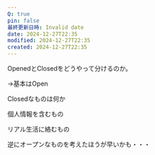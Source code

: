 ```yaml
---
Q: true
pin: false
最終更新日時: Invalid date
date: 2024-12-27T22:35
modified: 2024-12-27T22:35
created: 2024-12-27T22:35
---
```

  

OpenedとClosedをどうやって分けるのか。

→基本はOpen

Closedなものは何か

  

個人情報を含むもの

リアル生活に絡むもの

  

逆にオープンなものを考えたほうが早いかも・・・